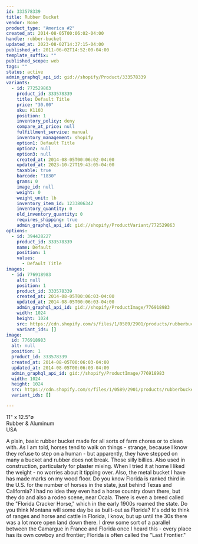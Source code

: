 ```yaml
---
id: 333578339
title: Rubber Bucket
vendor: None
product_type: "America #2"
created_at: 2014-08-05T00:06:02-04:00
handle: rubber-bucket
updated_at: 2023-08-02T14:37:15-04:00
published_at: 2011-06-02T14:52:00-04:00
template_suffix: ""
published_scope: web
tags: ""
status: active
admin_graphql_api_id: gid://shopify/Product/333578339
variants:
  - id: 772529863
    product_id: 333578339
    title: Default Title
    price: "30.00"
    sku: K1103
    position: 1
    inventory_policy: deny
    compare_at_price: null
    fulfillment_service: manual
    inventory_management: shopify
    option1: Default Title
    option2: null
    option3: null
    created_at: 2014-08-05T00:06:02-04:00
    updated_at: 2023-10-27T19:43:05-04:00
    taxable: true
    barcode: "1830"
    grams: 0
    image_id: null
    weight: 0
    weight_unit: lb
    inventory_item_id: 1233806342
    inventory_quantity: 0
    old_inventory_quantity: 0
    requires_shipping: true
    admin_graphql_api_id: gid://shopify/ProductVariant/772529863
options:
  - id: 394428227
    product_id: 333578339
    name: Default
    position: 1
    values:
      - Default Title
images:
  - id: 776918983
    alt: null
    position: 1
    product_id: 333578339
    created_at: 2014-08-05T00:06:03-04:00
    updated_at: 2014-08-05T00:06:03-04:00
    admin_graphql_api_id: gid://shopify/ProductImage/776918983
    width: 1024
    height: 1024
    src: https://cdn.shopify.com/s/files/1/0589/2901/products/rubberbucket.jpeg?v=1407211563
    variant_ids: []
image:
  id: 776918983
  alt: null
  position: 1
  product_id: 333578339
  created_at: 2014-08-05T00:06:03-04:00
  updated_at: 2014-08-05T00:06:03-04:00
  admin_graphql_api_id: gid://shopify/ProductImage/776918983
  width: 1024
  height: 1024
  src: https://cdn.shopify.com/s/files/1/0589/2901/products/rubberbucket.jpeg?v=1407211563
  variant_ids: []

---
```


11" x 12.5"ø  
Rubber & Aluminum  
USA

A plain, basic rubber bucket made for all sorts of farm chores or to clean with. As I am told, horses tend to walk on things - strange, because I know they refuse to step on a human - but apparently, they have stepped on many a bucket and rubber does not break. Those silly billies. Also used in construction, particularly for plaster mixing. When I tried it at home I liked the weight - no worries about it tipping over. Also, the metal bucket I have has made marks on my wood floor. Do you know Florida is ranked third in the U.S. for the number of horses in the state, just behind Texas and California? I had no idea they even had a horse country down there, but they do and also a rodeo scene, near Ocala. There is even a breed called the "Florida Cracker Horse," which in the early 1900s roamed the state. Do you think Montana will some day be as built-out as Florida? It's odd to think of ranges and horse and cattle in Florida, I know, but up until the 30s there was a lot more open land down there. I drew some sort of a parallel between the Camargue in France and Florida once I heard this - every place has its own cowboy and frontier; Florida is often called the "Last Frontier."